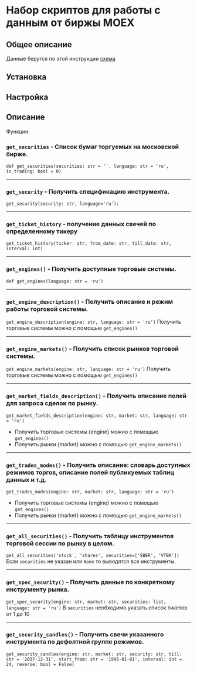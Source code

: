 # Набор скриптов для работы с данным от биржы MOEX

## Общее описание
Данные берутся по этой инструкции [схема](https://iss.moex.com/iss/reference/) 
## Установка

## Настройка

## Описание

Функции:

### `get_securities` - Список бумаг торгуемых на московской бирже.
`def get_securities(securities: str = '', language: str = 'ru', is_trading: bool = 0)`

---

### `get_security` - Получить спецификацию инструмента.
`get_security(security: str, language='ru'):`

---

### `get_ticket_history` - получение данных свечей по определенному тикеру
`get_ticket_history(ticker: str, from_date: str, till_date: str, interval: int)`

---

### `get_engines()` - Получить доступные торговые системы.
`def get_engines(language: str = 'ru')`

---

### `get_engine_description()` - Получить описание и режим работы торговой системы.
`get_engine_description(engine: str, language: str = 'ru')`
Получить торговые системы можно с помощью `get_engines()`

---

### `get_engine_markets()` - Получить список рынков торговой системы.
`get_engine_markets(engine: str, language: str = 'ru')`
Получить торговые системы можно с помощью `get_engines()`

---

### `get_market_fields_description()` - Получить описание полей для запроса сделок по рынку.
`get_market_fields_description(engine: str, market: str, language: str = 'ru')`
- Получить торговые системы {engine} можно с помощью `get_engines()`
- Получить рынки {market} можно с помощью `get_engine_markets()`

---

### `get_trades_modes()` - Получить описание: словарь доступных режимов торгов, описание полей публикуемых таблиц данных и т.д.
`get_trades_modes(engine: str, market: str, language: str = 'ru')`
- Получить торговые системы {engine} можно с помощью `get_engines()`
- Получить рынки {market} можно с помощью `get_engine_markets()`

---

### `get_all_securities()` - Получить таблицу инструментов торговой сессии по рынку в целом.
`get_all_securities('stock', 'shares', securities=['SBER', 'VTBR'])`
Если `securities` не указан или `None` то выводятся все инструменты.

---

### `get_spec_security()` - Получить данные по конкретному инструменту рынка.
`get_spec_security(engine: str, market: str, securities: list, language: str = 'ru')`
В `securities` необходимо указать список тикетов от 1 до 10

---

### `get_security_candles()` - Получить свечи указанного инструмента по дефолтной группе режимов.
`get_security_candles(engine: str, market: str, security: str, till: str = '2037-12-31', start_from: str = '1995-01-01', interval: int = 24, reverse: bool = False)`

